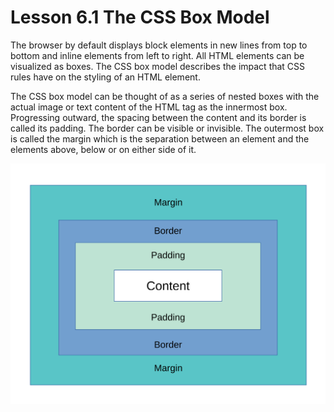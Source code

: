 # Lesson 6.1 The CSS Box Model

The browser by default displays block elements in new lines from top to bottom and inline elements from left to right. All HTML elements can be visualized as boxes. The CSS box model describes the impact that CSS rules have on the styling of an HTML element. 

The CSS box model can be thought of as a series of nested boxes with the actual image or text content of the HTML tag as the innermost box. Progressing outward,  the spacing between the content and its border is called its padding. The border can be visible or invisible. The outermost box is called the margin which is the separation between an element and the elements above, below or on either side of it.

![CSS Box Model](.gitbook/assets/box-model.svg)

